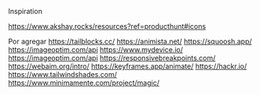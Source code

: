 Inspiration

https://www.akshay.rocks/resources?ref=producthunt#icons

Por agregar
https://tailblocks.cc/
https://animista.net/
https://squoosh.app/
https://imageoptim.com/api
https://www.mydevice.io/
https://imageoptim.com/api
https://responsivebreakpoints.com/
https://webaim.org/intro/
https://keyframes.app/animate/
https://hackr.io/
https://www.tailwindshades.com/
https://www.minimamente.com/project/magic/

